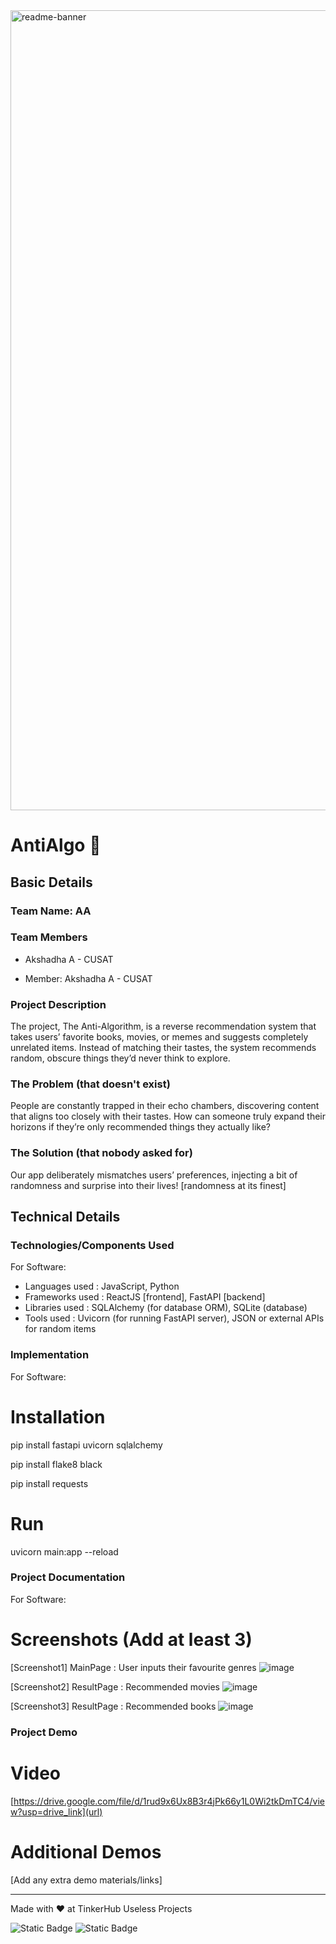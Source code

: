 <img width="1280" alt="readme-banner" src="https://github.com/user-attachments/assets/35332e92-44cb-425b-9dff-27bcf1023c6c">

# AntiAlgo 🎯

## Basic Details

### Team Name: AA

### Team Members

- Akshadha A - CUSAT

- Member: Akshadha A - CUSAT

### Project Description

The project, The Anti-Algorithm, is a reverse recommendation system that takes users’ favorite books, movies, or memes and suggests completely unrelated items. Instead of matching their tastes, the system recommends random, obscure things they’d never think to explore.

### The Problem (that doesn't exist)

People are constantly trapped in their echo chambers, discovering content that aligns too closely with their tastes. How can someone truly expand their horizons if they’re only recommended things they actually like?

### The Solution (that nobody asked for)

Our app deliberately mismatches users’ preferences, injecting a bit of randomness and surprise into their lives!
[randomness at its finest]

## Technical Details

### Technologies/Components Used

For Software:

- Languages used : JavaScript, Python
- Frameworks used : ReactJS [frontend], FastAPI [backend]
- Libraries used : SQLAlchemy (for database ORM), SQLite (database)
- Tools used : Uvicorn (for running FastAPI server), JSON or external APIs for random items

### Implementation

For Software:

# Installation

pip install fastapi uvicorn sqlalchemy

pip install flake8 black

pip install requests

# Run

uvicorn main:app --reload

### Project Documentation

For Software:

# Screenshots (Add at least 3)

[Screenshot1] MainPage : User inputs their favourite genres
![image](https://github.com/user-attachments/assets/29c545ad-9da2-41e4-940e-8d4b994a59a8)


[Screenshot2] ResultPage : Recommended movies
![image](https://github.com/user-attachments/assets/f945b405-f287-497a-a6c9-9bd358ab814f)


[Screenshot3] ResultPage : Recommended books
![image](https://github.com/user-attachments/assets/e925f8df-f067-4c9a-bfbb-4d81ab83aee4)



### Project Demo

# Video
[https://drive.google.com/file/d/1rud9x6Ux8B3r4jPk66y1L0Wi2tkDmTC4/view?usp=drive_link](url)

# Additional Demos

[Add any extra demo materials/links]

---

Made with ❤️ at TinkerHub Useless Projects

![Static Badge](https://img.shields.io/badge/TinkerHub-24?color=%23000000&link=https%3A%2F%2Fwww.tinkerhub.org%2F)
![Static Badge](https://img.shields.io/badge/UselessProject--24-24?link=https%3A%2F%2Fwww.tinkerhub.org%2Fevents%2FQ2Q1TQKX6Q%2FUseless%2520Projects)
